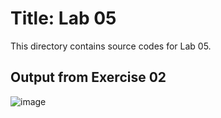 # Title: Lab 05
This directory contains source codes for Lab 05.
## Output from Exercise 02
![image]()
